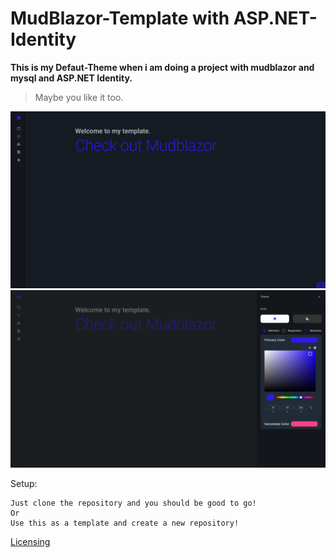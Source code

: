 # MudBlazor-Template with ASP.NET-Identity

__This is my Defaut-Theme when i am doing a project with mudblazor and mysql and ASP.NET Identity.__
>Maybe you like it too.

![Index Image](/Index.png)
![Theme Image](/ThemeMenu.png)

Setup:
```
Just clone the repository and you should be good to go!
Or
Use this as a template and create a new repository!
```

[Licensing](/LICENSE)
